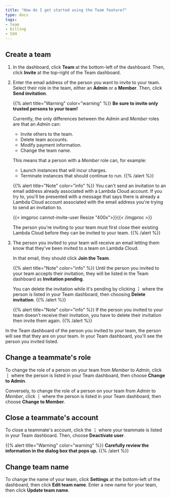 ```yaml
---
title: "How do I get started using the Team feature?"
type: docs
tags:
- team
- billing
- SSH
---
```


## Create a team

1. In the dashboard, click **Team** at the bottom-left of the dashboard. Then,
   click **Invite** at the top-right of the Team dashboard.

1. Enter the email address of the person you want to invite to your team.
   Select their role in the team, either an **Admin** or a **Member**. Then,
   click **Send invitation**.

   {{% alert title="Warning" color="warning" %}}
   **Be sure to invite only trusted persons to your team!**

   Currently, the only differences between the _Admin_ and _Member_ roles are
   that an _Admin_ can:

   - Invite others to the team.
   - Delete team accounts.
   - Modify payment information.
   - Change the team name.

   This means that a person with a _Member_ role can, for example:

   - Launch instances that will incur charges.
   - Terminate instances that should continue to run.
   {{% /alert %}}

   {{% alert title="Note" color="info" %}}
   You can't send an invitation to an email address already associated with a
   Lambda Cloud account. If you try to, you'll be presented with a message
   that says there is already a Lambda Cloud account associated with the email
   address you're trying to send an invitation to.

   {{< imgproc cannot-invite-user Resize "400x">}}{{< /imgproc >}}

   The person you're inviting to your team must first close their existing
   Lambda Cloud before they can be invited to your team.
   {{% /alert %}}

1. The person you invited to your team will receive an email letting them know
   that they've been invited to a team on Lambda Cloud.

   In that email, they should click **Join the Team**.

   {{% alert title="Note" color="info" %}}
   Until the person you invited to your team accepts their invitation, they
   will be listed in the Team dashboard as **Invitation pending**.

   You can delete the invitation while it's pending by clicking **⋮** where
   the person is listed in your Team dashboard, then choosing **Delete
   invitation**.
   {{% /alert %}}

   {{% alert title="Note" color="info" %}}
   If the person you invited to your team doesn't receive their invitation,
   you have to delete their invitation then invite them again.
   {{% /alert %}}

In the Team dashboard of the person you invited to your team, the person will
see that they are on your team. In your Team dashboard, you'll see the person
you invited listed.

## Change a teammate's role

To change the role of a person on your team from _Member_ to _Admin_, click
**⋮** where the person is listed in your Team dashboard, then choose **Change
to Admin**.

Conversely, to change the role of a person on your team from _Admin_ to
_Member_, click **⋮** where the person is listed in your Team dashboard, then
choose **Change to Member**.

## Close a teammate's account

To close a teammate's account, click the **⋮** where your teammate is listed
in your Team dashboard. Then, choose **Deactivate user**.

{{% alert title="Warning" color="warning" %}}
**Carefully review the information in the dialog box that pops up.**
{{% /alert %}}

## Change team name

To change the name of your team, click **Settings** at the bottom-left of the
dashboard, then click **Edit team name**. Enter a new name for your team, then
click **Update team name**.
